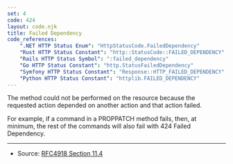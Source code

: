 ```yaml
---
set: 4
code: 424
layout: code.njk
title: Failed Dependency
code_references:
    ".NET HTTP Status Enum": "HttpStatusCode.FailedDependency"
    "Rust HTTP Status Constant": "http::StatusCode::FAILED_DEPENDENCY"
    "Rails HTTP Status Symbol": ":failed_dependency"
    "Go HTTP Status Constant": "http.StatusFailedDependency"
    "Symfony HTTP Status Constant": "Response::HTTP_FAILED_DEPENDENCY"
    "Python HTTP Status Constant": "httplib.FAILED_DEPENDENCY"
---
```


The method could not be performed on the resource because the requested action depended on another action and that action failed.

For example, if a command in a PROPPATCH method fails, then, at minimum, the rest of the commands will also fail with 424 Failed Dependency.

---

* Source: [RFC4918 Section 11.4][1]

[1]: <https://tools.ietf.org/html/rfc4918#section-11.4>

